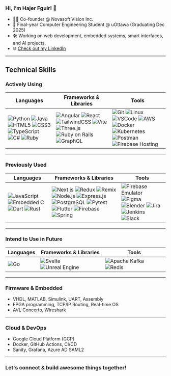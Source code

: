 ### Hi, I’m Hajer Fguir! 👋

- 👩‍💻 Co-founder @ Novasoft Vision Inc.  
- 🧠 Final-year Computer Engineering Student @ uOttawa (Graduating Dec 2025)  
- 🛠️ Working on web development, embedded systems, smart interfaces, and AI projects.  
- 🌐 [Check out my LinkedIn](https://www.linkedin.com/in/hajer-fguir/)

---

## Technical Skills

### Actively Using

| Languages | Frameworks & Libraries | Tools |
|-------------|---------------------------|----------|
| ![Python](https://img.shields.io/badge/Python-3776AB?style=flat&logo=python&logoColor=white) ![Java](https://img.shields.io/badge/Java-007396?style=flat&logo=java&logoColor=white) ![HTML5](https://img.shields.io/badge/HTML5-E34F26?style=flat&logo=html5&logoColor=white) ![CSS3](https://img.shields.io/badge/CSS3-1572B6?style=flat&logo=css3&logoColor=white) ![TypeScript](https://img.shields.io/badge/TypeScript-3178C6?style=flat&logo=typescript&logoColor=white) ![C#](https://img.shields.io/badge/C%23-239120?style=flat&logo=c-sharp&logoColor=white) ![Ruby](https://img.shields.io/badge/Ruby-CC342D?style=flat&logo=ruby&logoColor=white) | ![Angular](https://img.shields.io/badge/Angular-DD0031?style=flat&logo=angular&logoColor=white) ![React](https://img.shields.io/badge/React-20232A?style=flat&logo=react&logoColor=61DAFB) ![TailwindCSS](https://img.shields.io/badge/Tailwind_CSS-38B2AC?style=flat&logo=tailwind-css&logoColor=white) ![Vite](https://img.shields.io/badge/Vite-646CFF?style=flat&logo=vite&logoColor=white) ![Three.js](https://img.shields.io/badge/Three.js-000000?style=flat&logo=three.js&logoColor=white) ![Ruby on Rails](https://img.shields.io/badge/Rails-CC0000?style=flat&logo=rubyonrails&logoColor=white) ![GraphQL](https://img.shields.io/badge/GraphQL-E10098?style=flat&logo=graphql&logoColor=white) | ![Git](https://img.shields.io/badge/Git-F05032?style=flat&logo=git&logoColor=white) ![Linux](https://img.shields.io/badge/Linux-FCC624?style=flat&logo=linux&logoColor=black) ![VSCode](https://img.shields.io/badge/VS_Code-007ACC?style=flat&logo=visual-studio-code&logoColor=white) ![AWS](https://img.shields.io/badge/AWS-232F3E?style=flat&logo=amazon-aws&logoColor=white) ![Docker](https://img.shields.io/badge/Docker-2496ED?style=flat&logo=docker&logoColor=white) ![Kubernetes](https://img.shields.io/badge/Kubernetes-326CE5?style=flat&logo=kubernetes&logoColor=white) ![Postman](https://img.shields.io/badge/Postman-FF6C37?style=flat&logo=postman&logoColor=white) ![Firebase Hosting](https://img.shields.io/badge/Firebase-FFCA28?style=flat&logo=firebase&logoColor=black) |

---

### Previously Used

| Languages | Frameworks & Libraries | Tools |
|-------------|---------------------------|----------|
| ![JavaScript](https://img.shields.io/badge/JavaScript-F7DF1E?style=flat&logo=javascript&logoColor=black) ![Embedded C](https://img.shields.io/badge/Embedded%20C-00599C?style=flat&logo=c&logoColor=white) ![Dart](https://img.shields.io/badge/Dart-0175C2?style=flat&logo=dart&logoColor=white) ![Rust](https://img.shields.io/badge/Rust-000000?style=flat&logo=rust&logoColor=white) | ![Next.js](https://img.shields.io/badge/Next.js-000000?style=flat&logo=next.js&logoColor=white) ![Redux](https://img.shields.io/badge/Redux-764ABC?style=flat&logo=redux&logoColor=white) ![Remix](https://img.shields.io/badge/Remix-000000?style=flat&logo=remix&logoColor=white) ![Node.js](https://img.shields.io/badge/Node.js-339933?style=flat&logo=node.js&logoColor=white) ![Express.js](https://img.shields.io/badge/Express-000000?style=flat&logo=express&logoColor=white) ![PostgreSQL](https://img.shields.io/badge/PostgreSQL-336791?style=flat&logo=postgresql&logoColor=white) ![Pytest](https://img.shields.io/badge/Pytest-3776AB?style=flat&logo=python&logoColor=white) ![Flutter](https://img.shields.io/badge/Flutter-02569B?style=flat&logo=flutter&logoColor=white) ![Firebase](https://img.shields.io/badge/Firebase-FFCA28?style=flat&logo=firebase&logoColor=black) ![Spring](https://img.shields.io/badge/Spring-6DB33F?style=flat&logo=spring&logoColor=white) | ![Firebase Emulator](https://img.shields.io/badge/Firebase_Emulator-FFCA28?style=flat&logo=firebase&logoColor=black) ![Figma](https://img.shields.io/badge/Figma-F24E1E?style=flat&logo=figma&logoColor=white) ![Blender](https://img.shields.io/badge/Blender-F5792A?style=flat&logo=blender&logoColor=white) ![Jira](https://img.shields.io/badge/Jira-0052CC?style=flat&logo=jira&logoColor=white) ![Jenkins](https://img.shields.io/badge/Jenkins-D24939?style=flat&logo=jenkins&logoColor=white) ![Slack](https://img.shields.io/badge/Slack-4A154B?style=flat&logo=slack&logoColor=white) |

---

### Intend to Use in Future

| Languages | Frameworks & Libraries | Tools |
|-------------|---------------------------|----------|
| ![Go](https://img.shields.io/badge/Go-00ADD8?style=flat&logo=go&logoColor=white) | ![Svelte](https://img.shields.io/badge/Svelte-FF3E00?style=flat&logo=svelte&logoColor=white) ![Unreal Engine](https://img.shields.io/badge/Unreal_Engine-313131?style=flat&logo=unrealengine&logoColor=white) | ![Apache Kafka](https://img.shields.io/badge/Kafka-231F20?style=flat&logo=apache-kafka&logoColor=white) ![Redis](https://img.shields.io/badge/Redis-DC382D?style=flat&logo=redis&logoColor=white) |

---

### Firmware & Embedded

- VHDL, MATLAB, Simulink, UART, Assembly  
- FPGA programming, TCP/IP Routing, Real-time OS  
- AVL Concerto, Wireshark

---

### Cloud & DevOps

- Google Cloud Platform (GCP)  
- Docker, GitHub Actions, CI/CD  
- Sanity, Grafana, Azure AD SAML2

---

### Let's connect & build awesome things together!
